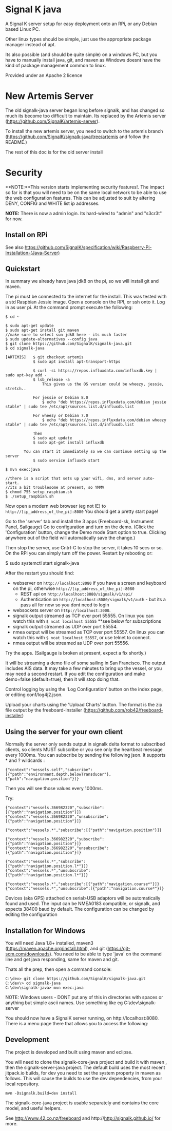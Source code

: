 Signal K java
=================================================

A Signal K server setup for easy deployment onto an RPi, or any Debian based Linux PC. 

Other linux types should be simple, just use the appropriate package manager instead of apt.

Its also possible (and should be quite simple) on a windows PC, but you have to manually install java, git, and maven as Windows doesnt have the kind of package management common to linux.

Provided under an Apache 2 licence

New Artemis Server
==================
The old signalk-java server began long before signalk, and has changed so much its become too difficult to maintain. Its replaced by the Artemis server  (https://github.com/SignalK/artemis-server).

To install the new artemis server, you need to switch to the artemis branch (https://github.com/SignalK/signalk-java/tree/artemis and follow the README.)

The rest of this doc is for the old server install

Security
========
**NOTE:**This version starts implementing security features!. The impact so far is that you will need to be on the same local network to be able to use the web configuration features. This can be adjusted to suit by altering DENY, CONFIG and WHITE list ip addresses.

**NOTE:** There is now a admin login. Its hard-wired to "admin" and "s3cr3t" for now.

Install on RPi
--------------
See also https://github.com/SignalK/specification/wiki/Raspberry-Pi-Installation-(Java-Server)

Quickstart
----------

In summary we already have java jdk8 on the pi, so we will install  git and maven.

The pi must be connected to the internet for the install. This was tested with a std Raspbian Jessie image.
Open a console on the RPI, or ssh onto it. Log in as user pi. At the command prompt execute the following:

```shell
$ cd ~

$ sudo apt-get update
$ sudo apt-get install git maven
//make sure to select sun jdk8 here - its much faster
$ sudo update-alternatives --config java
$ git clone https://github.com/SignalK/signalk-java.git
$ cd signalk-java

[ARTEMIS]   $ git checkout artemis
		    $ sudo apt install apt-transport-https
		  
		    $ curl -sL https://repos.influxdata.com/influxdb.key | sudo apt-key add -
			$ lsb_release -a  
				This gives us the OS version could be wheezy, jessie, stretch..
				
			For jessie or Debian 8.0
				$ echo "deb https://repos.influxdata.com/debian jessie stable" | sudo tee /etc/apt/sources.list.d/influxdb.list
							
			For wheezy or Debian 7.0
				$ echo "deb https://repos.influxdata.com/debian wheezy stable" | sudo tee /etc/apt/sources.list.d/influxdb.list
			
			Then
			$ sudo apt update
			$ sudo apt-get install influxdb
			
		You can start it immediately so we can continue setting up the server
			$ sudo service influxdb start
				
$ mvn exec:java

//there is a script that sets up your wifi, dns, and server auto-start.
//its a bit troublesome at present, so YMMV
$ chmod 755 setup_raspbian.sh
$ ./setup_raspbian.sh
```
Now open a modern web browser (eg not IE) to `http://[ip_address_of_the_pi]:8080`
You should get a pretty start page! 

Go to the 'server' tab and install the 3 apps (Freeboard-sk, Instrument Panel, Sailgauge)
Go to configuration and turn on the demo. (Click the 'Configuration' button, change the Demo mode Start option to true. Clicking anywhere out of the field will automatically save the change.)

Then stop the server, use Cntrl-C to stop the server, it takes 10 secs or so. On the RPi you can simply turn off the power.
Restart by rebooting or:

$ sudo systemctl start signalk-java

After the restart you should find:
* webserver on `http://localhost:8080` if you have a screen and keyboard on the pi, otherwise `http://[ip_address_of_the_pi]:8080` 
	* REST api on `http://localhost:8080/signalk/v1/api/`
	* Authentication on `http://localhost:8080/signalk/v1/auth` - but its a pass all for now so you dont need to login
* websockets server on `http://localhost:3000`. 
* signalk output streamed as TCP over port 55555. On linux you can watch this with `$ ncat localhost 55555` **see below for subscriptions
* signalk output streamed as UDP over port 55554.
* nmea output will be streamed as TCP over port 55557. On linux you can watch this with `$ ncat localhost 55557`, or use telnet to connect.
* nmea output will be streamed as UDP over port 55556.

Try the apps. (Sailgauge is broken at present, expect a fix shortly.)

It will be streaming a demo file of some sailing in San Francisco. The output includes AIS data.  It may take a few minutes to bring up the vessel, or you may need a second restart. If you edit the configuration and make demo=false (default=true), then it will stop doing that.

Control logging by using the 'Log Configuration' button on the index page, or editing conf/log4j2.json. 

Upload your charts using the 'Upload Charts' button. The format is the zip file output by the freeboard-installer (https://github.com/rob42/freeboard-installer)



Using the server for your own client
------------------------------------

Normally the server only sends output in signalk delta format to subscribed clients, so clients MUST subscribe or you see only the heartbeat message every 1000ms.
You can subscribe by sending the following json. It supports * and ? wildcards :
```
{"context":"vessels.self","subscribe":[{"path":"environment.depth.belowTransducer"},{"path":"navigation.position"}]}
``` 
Then you will see those values every 1000ms.

Try:
```
{"context":"vessels.366982320","subscribe":[{"path":"navigation.position"}]}
{"context":"vessels.366982320","unsubscribe":[{"path":"navigation.position"}]}

{"context":"vessels.*","subscribe":[{"path":"navigation.position"}]}

{"context":"vessels.366982320","subscribe":[{"path":"navigation.position"}]}
{"context":"vessels.366982320","unsubscribe":[{"path":"navigation.position"}]}

{"context":"vessels.*","subscribe":[{"path":"navigation.position.l*"}]}
{"context":"vessels.*","unsubscribe":[{"path":"navigation.position.l*"}]}

{"context":"vessels.*","subscribe":[{"path":"navigation.course*"}]}
{"context":"vessels.*","unsubscribe":[{"path":"navigation.course*"}]}

``` 

Devices (aka GPS) attached on serial>USB adaptors will be automatically found and used. The input can be NMEA0183 compatible, or signalk, and expects 38400 baud by default. The configuration can be changed by editing the configuration


Installation for Windows
------------------------

You will need Java 1.8+ installed, maven3 (https://maven.apache.org/install.html), and git (https://git-scm.com/downloads). 
You need to be able to type 'java' on the command line and get java responding, same for maven and git.

Thats all the prep, then open a command console:
```
C:\dev> git clone https://github.com/SignalK/signalk-java.git
C:\dev\> cd signalk-java
C:\dev\signalk-java> mvn exec:java
```

NOTE: Windows users - DONT put any of this in directories with spaces or anything but simple ascii names. Use something like eg C:\dev\signalk-server

You should now have a SignalK server running, on http://localhost:8080. There is a menu page there that allows you to access the following:

Development
-----------
The project is developed and built using maven and eclipse. 

You will need to clone the signalk-core-java project and build it with maven , then the signalk-server-java project. The default build uses the most recent jitpack.io builds, for dev you need to set the system property in maven as follows. This will cause the builds to use the dev dependencies, from your local repository.

```
mvn -Dsignalk.build=dev install
```

The signalk-core-java project is usable separately and contains the core model, and useful helpers.


See http://www.42.co.nz/freeboard and http://http://signalk.github.io/ for more.
